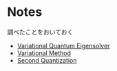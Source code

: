 # Notes

調べたことをおいておく

- [Variational Quantum Eigensolver](vqe.md)
- [Variational Method](variational_method.md)
- [Second Quantization](second_quantization.md)
